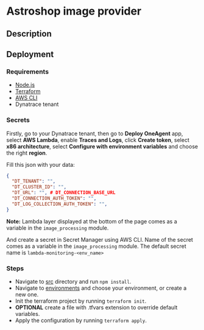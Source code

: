 # Astroshop image provider

## Description



## Deployment

### Requirements

- [Node.js](https://nodejs.org/en)
- [Terraform](https://developer.hashicorp.com/terraform) 
- [AWS CLI](https://aws.amazon.com/cli/)
- Dynatrace tenant

### Secrets

Firstly, go to your Dynatrace tenant, then go to **Deploy OneAgent** app, select **AWS Lambda**, enable **Traces and Logs**, click **Create token**, select **x86 architecture**, select **Configure with environment variables** and choose the right **region**.

Fill this json with your data:

```json
{
  "DT_TENANT": "",
  "DT_CLUSTER_ID": "",
  "DT_URL": "", # DT_CONNECTION_BASE_URL
  "DT_CONNECTION_AUTH_TOKEN": "",
  "DT_LOG_COLLECTION_AUTH_TOKEN": "",
}
```

**Note:** Lambda layer displayed at the bottom of the page comes as a variable in the `image_processing` module.

And create a secret in Secret Manager using AWS CLI. Name of the secret comes as a variable in the `image_processing` module. The default secret name is `lambda-monitoring-<env_name>`

### Steps

- Navigate to [src](src/) directory and run `npm install`. 
- Navigate to [environments](terraform/environments/) and choose your environment, or create a new one.
- Init the terraform project by running `terraform init`.
- **OPTIONAL** create a file with .tfvars extension to override default variables.
- Apply the configuration by running `terraform apply`.
